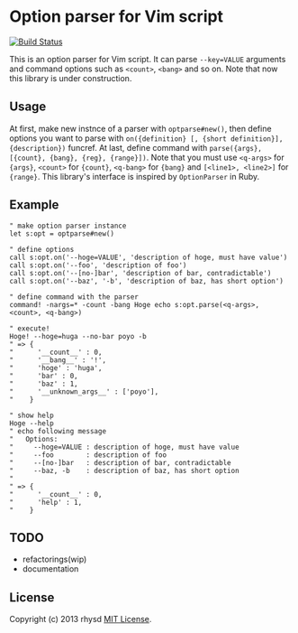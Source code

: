 Option parser for Vim script
============================

[![Build Status](https://travis-ci.org/rhysd/vim-optparse.png?branch=master)](https://travis-ci.org/rhysd/vim-optparse)

This is an option parser for Vim script. It can parse `--key=VALUE` arguments and command options such as `<count>`, `<bang>` and so on.
Note that now this library is under construction.

## Usage

At first, make new instnce of a parser with `optparse#new()`, then define options you want to parse with `on({definition} [, {short definition}], {description})` funcref.  At last, define command with `parse({args}, [{count}, {bang}, {reg}, {range}])`.  Note that you must use `<q-args>` for `{args}`, `<count>` for `{count}`, `<q-bang>` for `{bang}` and `[<line1>, <line2>]` for `{range}`.  This library's interface is inspired by `OptionParser` in Ruby.

## Example

```vim
" make option parser instance
let s:opt = optparse#new()

" define options
call s:opt.on('--hoge=VALUE', 'description of hoge, must have value')
call s:opt.on('--foo', 'description of foo')
call s:opt.on('--[no-]bar', 'description of bar, contradictable')
call s:opt.on('--baz', '-b', 'description of baz, has short option')

" define command with the parser
command! -nargs=* -count -bang Hoge echo s:opt.parse(<q-args>, <count>, <q-bang>)

" execute!
Hoge! --hoge=huga --no-bar poyo -b
" => {
"      '__count__' : 0,
"      '__bang__' : '!',
"      'hoge' : 'huga',
"      'bar' : 0,
"      'baz' : 1,
"      '__unknown_args__' : ['poyo'],
"    }

" show help
Hoge --help
" echo following message
"   Options:
"     --hoge=VALUE : description of hoge, must have value
"     --foo        : description of foo
"     --[no-]bar   : description of bar, contradictable
"     --baz, -b    : description of baz, has short option
"
" => {
"      '__count__' : 0,
"      'help' : 1,
"    }
```

## TODO

- refactorings(wip)
- documentation


## License

Copyright (c) 2013 rhysd [MIT License](http://opensource.org/licenses/MIT).
